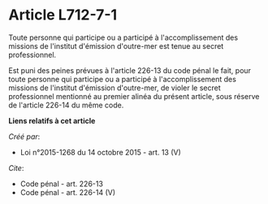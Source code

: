 # Article L712-7-1

Toute personne qui participe ou a participé à l'accomplissement des missions de l'institut d'émission d'outre-mer est tenue
au secret professionnel. 

Est puni des peines prévues à l'article 226-13 du code pénal le fait, pour toute personne qui participe ou a participé à
l'accomplissement des missions de l'institut d'émission d'outre-mer, de violer le secret professionnel mentionné au premier
alinéa du présent article, sous réserve de l'article 226-14 du même code.

**Liens relatifs à cet article**

_Créé par_:

  - Loi n°2015-1268 du 14 octobre 2015 - art. 13 (V)

_Cite_:

  - Code pénal - art. 226-13
  - Code pénal - art. 226-14 (V)
